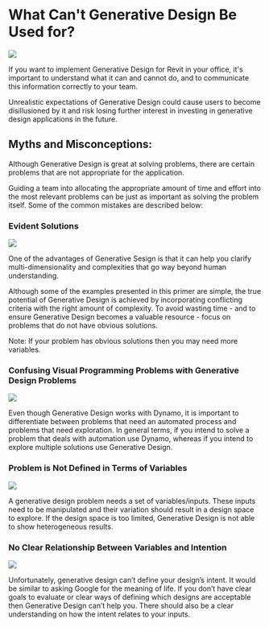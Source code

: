 # What Can't Generative Design Be Used for?

![](../.gitbook/assets/whatgdcantbeusedfor1.png)

If you want to implement Generative Design for Revit in your office, it's important to understand what it can and cannot do, and to communicate this information correctly to your team. 

Unrealistic expectations of Generative Design could cause users to become disillusioned by it and risk losing further interest in investing in generative design applications in the future.

## **Myths and Misconceptions:**

Although Generative Design is great at solving problems, there are certain problems that are not appropriate for the application. 

Guiding a team into allocating the appropriate amount of time and effort into the most relevant problems can be just as important as solving the problem itself. Some of the common mistakes are described below:

### **Evident Solutions**

![](../.gitbook/assets/whatgdcantbeusedfor2.png)

One of the advantages of Generative Sesign is that it can help you clarify multi-dimensionality and complexities that go way beyond human understanding. 

Although some of the examples presented in this primer are simple, the true potential of Generative Design is achieved by incorporating conflicting criteria with the right amount of complexity. To avoid wasting time - and to ensure Generative Design becomes a valuable resource - focus on problems that do not have obvious solutions. 

Note: If your problem has obvious solutions then you may need more variables.

### Confusing Visual Programming Problems with Generative Design Problems

![](../.gitbook/assets/whatgdcantbeusedfor3.png)

Even though Generative Design works with Dynamo, it is important to differentiate between problems that need an automated process and problems that need exploration. In general terms, if you intend to solve a problem that deals with automation use Dynamo, whereas if you intend to explore multiple solutions use Generative Design.

### Problem is Not Defined in Terms of Variables

![](../.gitbook/assets/whatgdcantbeusedfor4.png)

A generative design problem needs a set of variables/inputs. These inputs need to be manipulated and their variation should result in a design space to explore. If the design space is too limited, Generative Design is not able to show heterogeneous results.

### No Clear Relationship Between Variables and Intention

![](../.gitbook/assets/whatgdcantbeusedfor5.png)

Unfortunately, generative design can’t define your design’s intent. It would be similar to asking Google for the meaning of life. If you don’t have clear goals to evaluate or clear ways of defining which designs are acceptable then Generative Design can’t help you. There should also be a clear understanding on how the intent relates to your inputs.

